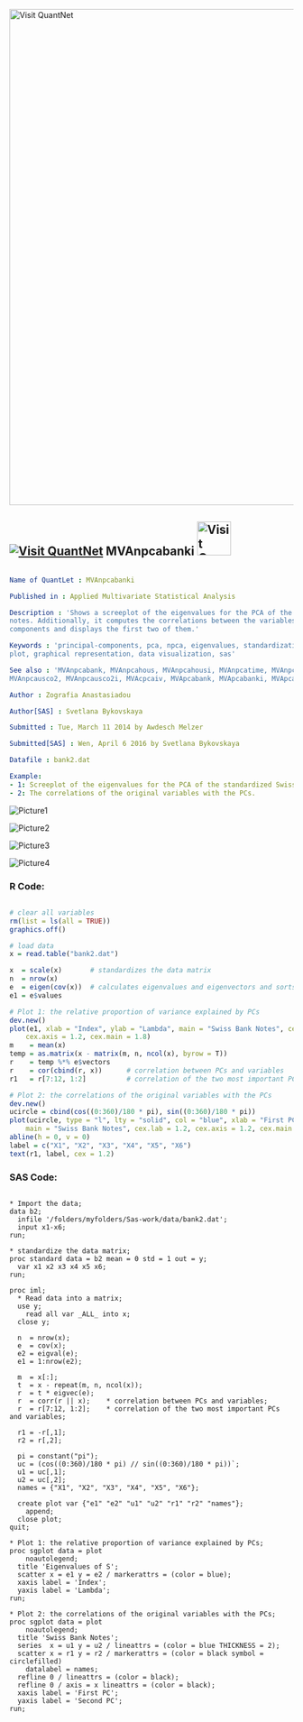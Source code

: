 
[<img src="https://github.com/QuantLet/Styleguide-and-FAQ/blob/master/pictures/banner.png" width="880" alt="Visit QuantNet">](http://quantlet.de/index.php?p=info)

## [<img src="https://github.com/QuantLet/Styleguide-and-Validation-procedure/blob/master/pictures/qloqo.png" alt="Visit QuantNet">](http://quantlet.de/) **MVAnpcabanki** [<img src="https://github.com/QuantLet/Styleguide-and-Validation-procedure/blob/master/pictures/QN2.png" width="60" alt="Visit QuantNet 2.0">](http://quantlet.de/d3/ia)

```yaml

Name of QuantLet : MVAnpcabanki

Published in : Applied Multivariate Statistical Analysis

Description : 'Shows a screeplot of the eigenvalues for the PCA of the standardized Swiss bank
notes. Additionally, it computes the correlations between the variables and the principal
components and displays the first two of them.'

Keywords : 'principal-components, pca, npca, eigenvalues, standardization, correlation, screeplot,
plot, graphical representation, data visualization, sas'

See also : 'MVAnpcabank, MVAnpcahous, MVAnpcahousi, MVAnpcatime, MVAnpcafood, MVAnpcausco,
MVAnpcausco2, MVAnpcausco2i, MVAcpcaiv, MVApcabank, MVApcabanki, MVApcabankr, MVApcasimu'

Author : Zografia Anastasiadou

Author[SAS] : Svetlana Bykovskaya

Submitted : Tue, March 11 2014 by Awdesch Melzer

Submitted[SAS] : Wen, April 6 2016 by Svetlana Bykovskaya

Datafile : bank2.dat

Example: 
- 1: Screeplot of the eigenvalues for the PCA of the standardized Swiss bank notes.
- 2: The correlations of the original variables with the PCs.

```

![Picture1](MVAnpcabanki-1_sas.png)

![Picture2](MVAnpcabanki-2_sas.png)

![Picture3](MVAnpcabanki_1-1.png)

![Picture4](MVAnpcabanki_2-1.png)


### R Code:
```r

# clear all variables
rm(list = ls(all = TRUE))
graphics.off()

# load data
x = read.table("bank2.dat")

x  = scale(x)       # standardizes the data matrix
n  = nrow(x)
e  = eigen(cov(x))  # calculates eigenvalues and eigenvectors and sorts them by size
e1 = e$values

# Plot 1: the relative proportion of variance explained by PCs
dev.new()
plot(e1, xlab = "Index", ylab = "Lambda", main = "Swiss Bank Notes", cex.lab = 1.2, 
    cex.axis = 1.2, cex.main = 1.8)
m    = mean(x)
temp = as.matrix(x - matrix(m, n, ncol(x), byrow = T))
r    = temp %*% e$vectors
r    = cor(cbind(r, x))      # correlation between PCs and variables
r1   = r[7:12, 1:2]          # correlation of the two most important PCs and variables

# Plot 2: the correlations of the original variables with the PCs
dev.new()
ucircle = cbind(cos((0:360)/180 * pi), sin((0:360)/180 * pi))
plot(ucircle, type = "l", lty = "solid", col = "blue", xlab = "First PC", ylab = "Second PC", 
    main = "Swiss Bank Notes", cex.lab = 1.2, cex.axis = 1.2, cex.main = 1.8, lwd = 2)
abline(h = 0, v = 0)
label = c("X1", "X2", "X3", "X4", "X5", "X6")
text(r1, label, cex = 1.2) 

```

### SAS Code:
```sas

* Import the data;
data b2;
  infile '/folders/myfolders/Sas-work/data/bank2.dat';
  input x1-x6;
run;

* standardize the data matrix;
proc standard data = b2 mean = 0 std = 1 out = y;
  var x1 x2 x3 x4 x5 x6;
run;

proc iml;
  * Read data into a matrix;
  use y;
    read all var _ALL_ into x; 
  close y;
  
  n  = nrow(x);
  e  = cov(x);
  e2 = eigval(e);
  e1 = 1:nrow(e2);
  
  m  = x[:];
  t  = x - repeat(m, n, ncol(x));
  r  = t * eigvec(e);
  r  = corr(r || x);    * correlation between PCs and variables;
  r  = r[7:12, 1:2];    * correlation of the two most important PCs and variables;
  
  r1 = -r[,1];
  r2 = r[,2];
  
  pi = constant("pi");
  uc = (cos((0:360)/180 * pi) // sin((0:360)/180 * pi))`;
  u1 = uc[,1];
  u2 = uc[,2];
  names = {"X1", "X2", "X3", "X4", "X5", "X6"};

  create plot var {"e1" "e2" "u1" "u2" "r1" "r2" "names"};
    append;
  close plot;
quit;

* Plot 1: the relative proportion of variance explained by PCs;
proc sgplot data = plot
    noautolegend;
  title 'Eigenvalues of S';
  scatter x = e1 y = e2 / markerattrs = (color = blue);
  xaxis label = 'Index';
  yaxis label = 'Lambda';
run;

* Plot 2: the correlations of the original variables with the PCs;
proc sgplot data = plot
    noautolegend;
  title 'Swiss Bank Notes';
  series  x = u1 y = u2 / lineattrs = (color = blue THICKNESS = 2);
  scatter x = r1 y = r2 / markerattrs = (color = black symbol = circlefilled)
    datalabel = names;
  refline 0 / lineattrs = (color = black);
  refline 0 / axis = x lineattrs = (color = black);
  xaxis label = 'First PC';
  yaxis label = 'Second PC';
run;

   
```
